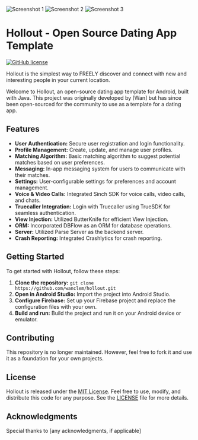 
![Screenshot 1](link_to_screenshot_1)
![Screenshot 2](link_to_screenshot_2)
![Screenshot 3](link_to_screenshot_3)

# Hollout - Open Source Dating App Template

[![GitHub license](https://img.shields.io/badge/license-MIT-blue.svg)](https://github.com/yourusername/your-repository-name/blob/master/LICENSE)

Hollout is the simplest way to FREELY discover and connect with new and interesting people in your current location.

Welcome to Hollout, an open-source dating app template for Android, built with Java. This project was originally developed by [Wan] but has since been open-sourced for the community to use as a template for a dating app.

## Features

- **User Authentication:** Secure user registration and login functionality.
- **Profile Management:** Create, update, and manage user profiles.
- **Matching Algorithm:** Basic matching algorithm to suggest potential matches based on user preferences.
- **Messaging:** In-app messaging system for users to communicate with their matches.
- **Settings:** User-configurable settings for preferences and account management.
- **Voice & Video Calls:** Integrated Sinch SDK for voice calls, video calls, and chats.
- **Truecaller Integration:** Login with Truecaller using TrueSDK for seamless authentication.
- **View Injection:** Utilized ButterKnife for efficient View Injection.
- **ORM:** Incorporated DBFlow as an ORM for database operations.
- **Server:** Utilized Parse Server as the backend server.
- **Crash Reporting:** Integrated Crashlytics for crash reporting.

## Getting Started

To get started with Hollout, follow these steps:

1. **Clone the repository:** `git clone https://github.com/wanclem/hollout.git`
2. **Open in Android Studio:** Import the project into Android Studio.
3. **Configure Firebase:** Set up your Firebase project and replace the configuration files with your own.
4. **Build and run:** Build the project and run it on your Android device or emulator.

## Contributing

This repository is no longer maintained. However, feel free to fork it and use it as a foundation for your own projects.

## License

Hollout is released under the [MIT License](https://opensource.org/licenses/MIT). Feel free to use, modify, and distribute this code for any purpose. See the [LICENSE](LICENSE) file for more details.

## Acknowledgments

Special thanks to [any acknowledgments, if applicable]
